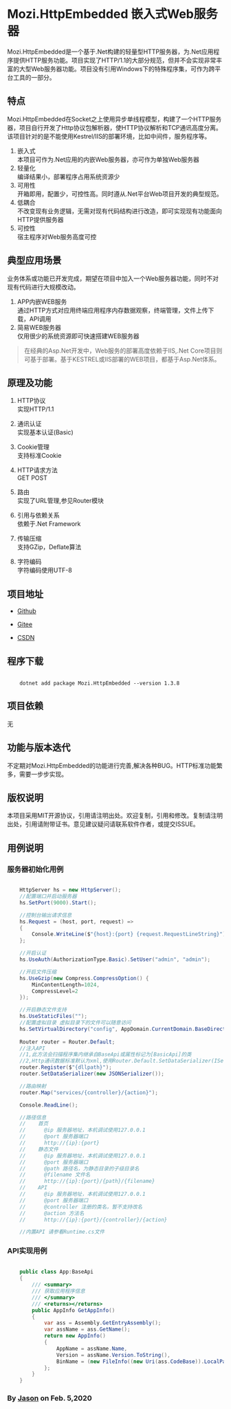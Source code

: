 ﻿# Mozi.HttpEmbedded 嵌入式Web服务器

Mozi.HttpEmbedded是一个基于.Net构建的轻量型HTTP服务器，为.Net应用程序提供HTTP服务功能。项目实现了HTTP/1.1的大部分规范，但并不会实现非常丰富的大型Web服务器功能。项目没有引用Windows下的特殊程序集，可作为跨平台工具的一部分。
## 特点

Mozi.HttpEmbedded在Socket之上使用异步单线程模型，构建了一个HTTP服务器，项目自行开发了Http协议包解析器，使HTTP协议解析和TCP通讯高度分离。该项目针对的是不能使用Kestrel/IIS的部署环境，比如中间件，服务程序等。

1. 嵌入式  
	本项目可作为.Net应用的内嵌Web服务器，亦可作为单独Web服务器
2. 轻量化  
	编译结果小，部署程序占用系统资源少
3. 可用性  
	开箱即用，配置少，可控性高。同时遵从.Net平台Web项目开发的典型规范。
4. 低耦合  
	不改变现有业务逻辑，无需对现有代码结构进行改造，即可实现现有功能面向HTTP提供服务器
5. 可控性  
	宿主程序对Web服务高度可控


## 典型应用场景

业务体系或功能已开发完成，期望在项目中加入一个Web服务器功能，同时不对现有代码进行大规模改动。

1. APP内嵌WEB服务  
	通过HTTP方式对应用终端应用程序内存数据观察，终端管理，文件上传下载，API调用
2. 简易WEB服务器  
	仅用很少的系统资源即可快速搭建WEB服务器

> 在经典的Asp.Net开发中，Web服务的部署高度依赖于IIS,.Net Core项目则可基于部署。基于KESTREL或IIS部署的WEB项目，都基于Asp.Net体系。

## 原理及功能

1. HTTP协议  
	实现HTTP/1.1

2. 通讯认证  
	实现基本认证(Basic)

3. Cookie管理  
	支持标准Cookie

4. HTTP请求方法  
	GET POST

5. 路由  
	实现了URL管理,参见Router模块

6. 引用与依赖关系  
	依赖于.Net Framework

7. 传输压缩  
	支持GZip，Deflate算法

8. 字符编码  
	字符编码使用UTF-8 

## 项目地址

- [Github][github]

- [Gitee][gitee]

- [CSDN][codechina]

## 程序下载

~~~shell

	dotnet add package Mozi.HttpEmbedded --version 1.3.8

~~~

## 项目依赖  

无

## 功能与版本迭代

不定期对Mozi.HttpEmbedded的功能进行完善,解决各种BUG。HTTP标准功能繁多，需要一步步实现。

## 版权说明
本项目采用MIT开源协议，引用请注明出处。欢迎复制，引用和修改。复制请注明出处，引用请附带证书。意见建议疑问请联系软件作者，或提交ISSUE。

## 用例说明

### 服务器初始化用例

~~~csharp

    HttpServer hs = new HttpServer();
    //配置端口并启动服务器
    hs.SetPort(9000).Start();

    //控制台输出请求信息
    hs.Request = (host, port, request) =>
    {
        Console.WriteLine($"{host}:{port} {request.RequestLineString}");
    };

    //开启认证
    hs.UseAuth(AuthorizationType.Basic).SetUser("admin", "admin");

    //开启文件压缩
    hs.UseGzip(new Compress.CompressOption() { 
        MinContentLength=1024,
        CompressLevel=2
    });

    //开启静态文件支持
    hs.UseStaticFiles("");
	//配置虚拟目录 虚拟目录下的文件可以随意访问
	hs.SetVirtualDirectory("config", AppDomain.CurrentDomain.BaseDirectory + @"Config\");
	
	Router router = Router.Default;
	//注入API
    //1,此方法会扫描程序集内继承自BaseApi或属性标记为[BasicApi]的类
    //2,Http通讯数据标准默认为xml,使用Router.Default.SetDataSerializer(ISerializer ser)更改序列化类型
    router.Register($"{dllpath}");
	router.SetDataSerializer(new JSONSerializer());

    //路由映射
    router.Map("services/{controller}/{action}");

    Console.ReadLine();

	//路径信息
    //    首页
    //      @ip 服务器地址，本机调试使用127.0.0.1
    //      @port 服务器端口 
    //      http://{ip}:{port}
    //    静态文件
    //      @ip 服务器地址，本机调试使用127.0.0.1
    //      @port 服务器端口 
    //      @path 路径名，为静态目录的子级目录名
    //      @filename 文件名
    //      http://{ip}:{port}/{path}/{filename} 
    //    API
    //      @ip 服务器地址，本机调试使用127.0.0.1
    //      @port 服务器端口 
    //      @controller 注册的类名，暂不支持改名
    //      @action 方法名
    //      http://{ip}:{port}/{controller}/{action}

    //内置API 请参看Runtime.cs文件

~~~
### API实现用例

~~~csharp
    
    public class App:BaseApi
    {
        /// <summary>
        /// 获取应用程序信息
        /// </summary>
        /// <returns></returns>
        public AppInfo GetAppInfo()
        {
            var ass = Assembly.GetEntryAssembly();
            var assName = ass.GetName();
            return new AppInfo()
            {
                AppName = assName.Name,
                Version = assName.Version.ToString(),
                BinName = (new FileInfo((new Uri(ass.CodeBase)).LocalPath)).Name
            };
        }
    }

~~~
### By [Jason][1] on Feb. 5,2020

[1]:mailto:brotherqian@163.com
[gitee]:https://gitee.com/myui_admin/mozi.git
[github]:https://github.com/MoziCoder/Mozi.Network.git
[codechina]:https://codechina.csdn.net/mozi/mozi.httpembedded.git